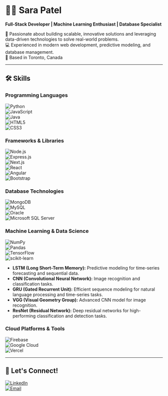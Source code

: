 # 👩‍💻 Sara Patel  
**Full-Stack Developer | Machine Learning Enthusiast | Database Specialist**  

🌟 Passionate about building scalable, innovative solutions and leveraging data-driven technologies to solve real-world problems.  
💻 Experienced in modern web development, predictive modeling, and database management.  
📍 Based in Toronto, Canada  

---

## 🛠️ Skills  

### **Programming Languages**  
![Python](https://img.shields.io/badge/-Python-3776AB?style=flat-square&logo=python&logoColor=white)  
![JavaScript](https://img.shields.io/badge/-JavaScript-F7DF1E?style=flat-square&logo=javascript&logoColor=black)  
![Java](https://img.shields.io/badge/-Java-007396?style=flat-square&logo=java&logoColor=white)  
![HTML5](https://img.shields.io/badge/-HTML5-E34F26?style=flat-square&logo=html5&logoColor=white)  
![CSS3](https://img.shields.io/badge/-CSS3-1572B6?style=flat-square&logo=css3&logoColor=white)  

### **Frameworks & Libraries**  
![Node.js](https://img.shields.io/badge/-Node.js-339933?style=flat-square&logo=nodedotjs&logoColor=white)  
![Express.js](https://img.shields.io/badge/-Express.js-000000?style=flat-square&logo=express&logoColor=white)  
![Next.js](https://img.shields.io/badge/-Next.js-000000?style=flat-square&logo=nextdotjs&logoColor=white)  
![React](https://img.shields.io/badge/-React-61DAFB?style=flat-square&logo=react&logoColor=black)  
![Angular](https://img.shields.io/badge/-Angular-DD0031?style=flat-square&logo=angular&logoColor=white)  
![Bootstrap](https://img.shields.io/badge/-Bootstrap-7952B3?style=flat-square&logo=bootstrap&logoColor=white)  

### **Database Technologies**  
![MongoDB](https://img.shields.io/badge/-MongoDB-47A248?style=flat-square&logo=mongodb&logoColor=white)  
![MySQL](https://img.shields.io/badge/-MySQL-4479A1?style=flat-square&logo=mysql&logoColor=white)  
![Oracle](https://img.shields.io/badge/-Oracle-F80000?style=flat-square&logo=oracle&logoColor=white)  
![Microsoft SQL Server](https://img.shields.io/badge/-Microsoft%20SQL%20Server-CC2927?style=flat-square&logo=microsoftsqlserver&logoColor=white)  

### **Machine Learning & Data Science**  
![NumPy](https://img.shields.io/badge/-NumPy-013243?style=flat-square&logo=numpy&logoColor=white)  
![Pandas](https://img.shields.io/badge/-Pandas-150458?style=flat-square&logo=pandas&logoColor=white)  
![TensorFlow](https://img.shields.io/badge/-TensorFlow-FF6F00?style=flat-square&logo=tensorflow&logoColor=white)  
![scikit-learn](https://img.shields.io/badge/-scikit--learn-F7931E?style=flat-square&logo=scikitlearn&logoColor=white)  
- **LSTM (Long Short-Term Memory):** Predictive modeling for time-series forecasting and sequential data.  
- **CNN (Convolutional Neural Network):** Image recognition and classification tasks.  
- **GRU (Gated Recurrent Unit):** Efficient sequence modeling for natural language processing and time-series tasks.  
- **VGG (Visual Geometry Group):** Advanced CNN model for image recognition.  
- **ResNet (Residual Network):** Deep residual networks for high-performing classification and detection tasks.  

### **Cloud Platforms & Tools**  
![Firebase](https://img.shields.io/badge/-Firebase-FFCA28?style=flat-square&logo=firebase&logoColor=black)  
![Google Cloud](https://img.shields.io/badge/-Google%20Cloud-4285F4?style=flat-square&logo=googlecloud&logoColor=white)  
![Vercel](https://img.shields.io/badge/-Vercel-000000?style=flat-square&logo=vercel&logoColor=white)  

---

## 💬 Let's Connect!  
[![LinkedIn](https://img.shields.io/badge/-LinkedIn-blue?style=flat-square&logo=linkedin&logoColor=white)](https://www.linkedin.com/in/sara-patel-a8780529a)  
[![Email](https://img.shields.io/badge/-Email-D14836?style=flat-square&logo=gmail&logoColor=white)](mailto:sarapatel0598@gmail.com)  
